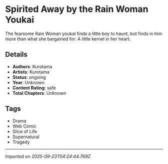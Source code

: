 # Spirited Away by the Rain Woman Youkai

The fearsome Rain Woman youkai finds a little boy to haunt, but finds in him more than what she bargained for: A little kernel in her heart.

## Details
- **Authors**: Kurotama
- **Artists**: Kurotama
- **Status**: ongoing
- **Year**: Unknown
- **Content Rating**: safe
- **Total Chapters**: Unknown

## Tags
- Drama
- Web Comic
- Slice of Life
- Supernatural
- Tragedy

---
*Imported on 2025-09-23T04:24:44.769Z*
